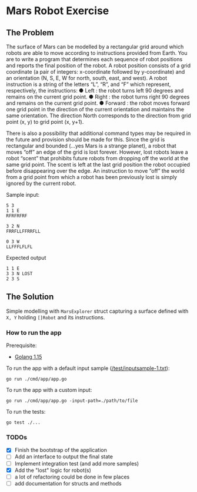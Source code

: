 # Mars Robot Exercise

## The Problem

The surface of Mars can be modelled by a rectangular grid around which robots are able to
move according to instructions provided from Earth. You are to write a program that
determines each sequence of robot positions and reports the final position of the robot.
A robot position consists of a grid coordinate (a pair of integers: x-coordinate followed by
y-coordinate) and an orientation (N, S, E, W for north, south, east, and west).
A robot instruction is a string of the letters “L”, “R”, and “F” which represent, respectively, the
instructions:
● Left : the robot turns left 90 degrees and remains on the current grid point.
● Right : the robot turns right 90 degrees and remains on the current grid point.
● Forward : the robot moves forward one grid point in the direction of the current
orientation and maintains the same orientation.
The direction North corresponds to the direction from grid point (x, y) to grid point (x, y+1).

There is also a possibility that additional command types may be required in the future and
provision should be made for this.
Since the grid is rectangular and bounded (...yes Mars is a strange planet), a robot that
moves “off” an edge of the grid is lost forever. However, lost robots leave a robot “scent” that
prohibits future robots from dropping off the world at the same grid point. The scent is left at
the last grid position the robot occupied before disappearing over the edge. An instruction to
move “off” the world from a grid point from which a robot has been previously lost is simply
ignored by the current robot.

Sample input:
```
5 3
1 1 E
RFRFRFRF

3 2 N
FRRFLLFFRRFLL

0 3 W
LLFFFLFLFL

```

Expected output

```
1 1 E
3 3 N LOST
2 3 S
```

## The Solution

Simple modelling with `MarsExplorer` struct capturing a surface defined with `X, Y` holding `[]Robot` and its instructions.

### How to run the app

Prerequisite:
- [Golang 1.15](https://golang.org/doc/install)

To run the app with a default input sample ([/test/inputsample-1.txt](/test/inputsample-1.txt)):

``
go run ./cmd/app/app.go
``

To run the app with a custom input: 
```
go run ./cmd/app/app.go -input-path=./path/to/file
```

To run the tests:
```
go test ./...
```

### TODOs

- [x] Finish the bootstrap of the application
- [ ] Add an interface to output the final state
- [ ] Implement integration test (and add more samples)
- [x] Add the "lost" logic for robot(s)
- [ ] a lot of refactoring could be done in few places
- [ ] add documentation for structs and methods
